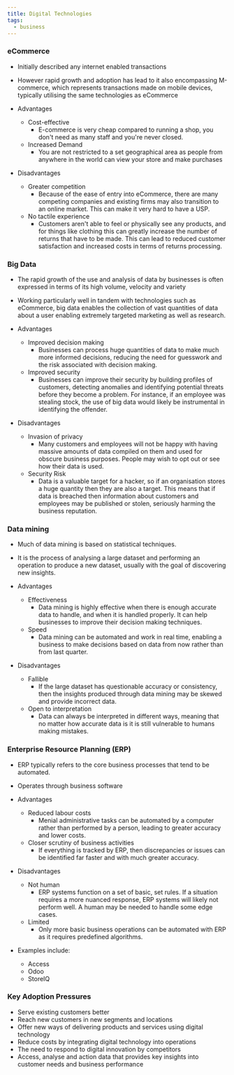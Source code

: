 ```yaml
---
title: Digital Technologies
tags:
  - business
---
```

### eCommerce

- Initially described any internet enabled transactions
- However rapid growth and adoption has lead to it also encompassing M-commerce, which represents transactions made on mobile devices, typically utilising the same technologies as eCommerce

- Advantages
	- Cost-effective
		- E-commerce is very cheap compared to running a shop, you don't need as many staff and you're never closed.
	- Increased Demand
		- You are not restricted to a set geographical area as people from anywhere in the world can view your store and make purchases
- Disadvantages
	- Greater competition
		- Because of the ease of entry into eCommerce, there are many competing companies and existing firms may also transition to an online market. This can make it very hard to have a USP.
	- No tactile experience
		- Customers aren't able to feel or physically see any products, and for things like clothing this can greatly increase the number of returns that have to be made. This can lead to reduced customer satisfaction and increased costs in terms of returns processing.

### Big Data

- The rapid growth of the use and analysis of data by businesses is often expressed in terms of its high volume, velocity and variety
- Working particularly well in tandem with technologies such as eCommerce, big data enables the collection of vast quantities of data about a user enabling extremely targeted marketing as well as research.

- Advantages
	- Improved decision making
		- Businesses can process huge quantities of data to make much more informed decisions, reducing the need for guesswork and the risk associated with decision making.
	- Improved security
		- Businesses can improve their security by building profiles of customers, detecting anomalies and identifying potential threats before they become a problem. For instance, if an employee was stealing stock, the use of big data would likely be instrumental in identifying the offender.
- Disadvantages
	- Invasion of privacy
		- Many customers and employees will not be happy with having massive amounts of data compiled on them and used for obscure business purposes. People may wish to opt out or see how their data is used.
	- Security Risk
		- Data is a valuable target for a hacker, so if an organisation stores a huge quantity then they are also a target. This means that if data is breached then information about customers and employees may be published or stolen, seriously harming the business reputation.

### Data mining

- Much of data mining is based on statistical techniques. 
- It is the process of analysing a large dataset and performing an operation to produce a new dataset, usually with the goal of discovering new insights.

- Advantages
	- Effectiveness
		- Data mining is highly effective when there is enough accurate data to handle, and when it is handled properly. It can help businesses to improve their decision making techniques.
	- Speed
		- Data mining can be automated and work in real time, enabling a business to make decisions based on data from now rather than from last quarter.
- Disadvantages
	- Fallible
		- If the large dataset has questionable accuracy or consistency, then the insights produced through data mining may be skewed and provide incorrect data.
	- Open to interpretation
		- Data can always be interpreted in different ways, meaning that no matter how accurate data is it is still vulnerable to humans making mistakes.

### Enterprise Resource Planning (ERP)

- ERP typically refers to the core business processes that tend to be automated.
- Operates through business software

- Advantages
	- Reduced labour costs
		- Menial administrative tasks can be automated by a computer rather than performed by a person, leading to greater accuracy and lower costs.
	- Closer scrutiny of business activities
		- If everything is tracked by ERP, then discrepancies or issues can be identified far faster and with much greater accuracy.
- Disadvantages
	- Not human
		- ERP systems function on a set of basic, set rules. If a situation requires a more nuanced response, ERP systems will likely not perform well. A human may be needed to handle some edge cases.
	- Limited
		- Only more basic business operations can be automated with ERP as it requires predefined algorithms.
- Examples include:
	- Access
	- Odoo
	- StoreIQ

### Key Adoption Pressures

- Serve existing customers better
- Reach new customers in new segments and locations
- Offer new ways of delivering products and services using digital technology
- Reduce costs by integrating digital technology into operations
- The need to respond to digital innovation by competitors
- Access, analyse and action data that provides key insights into customer needs and business performance

